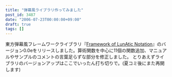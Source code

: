 ```yaml
---
title: "弾幕風ライブラリ作ってみました"
post_id: 3487
date: "2006-07-23T00:00:00+09:00"
draft: true
tags: []
---
```



東方弾幕風フレームワークライブラリ『[Framework of LunAtic Notation](https://danmaq.com/tag/flan)』のバージョン0.0eをリリースしました。算術関数を中心に11個の関数追加、マニュアルやサンプルのコメントの言葉足らずな部分を修正しました。 とりあえずライブラリのバージョンアップはここでいったん打ち切りで。(夏コミ後にまた再開します)
